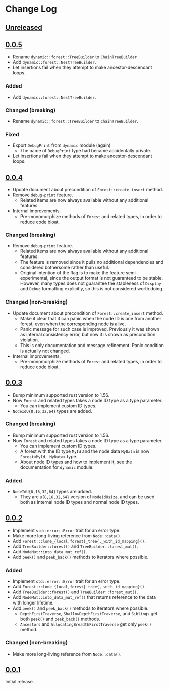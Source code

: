 # Change Log

## [Unreleased]

## [0.0.5]

* Rename `dynamic::forest::TreeBuilder` to `ChainTreeBuilder`
* Add `dynamic::forest::NestTreeBuilder`.
* Let insertions fail when they attempt to make ancestor-descendant loops.

### Added

* Add `dynamic::forest::NestTreeBuilder`.

### Changed (breaking)

* Rename `dynamic::forest::TreeBuilder` to `ChainTreeBuilder`.

### Fixed

* Export `DebugPrint` from `dynamic` module (again)
    + The name of `DebugPrint` type had became accidentally private.
* Let insertions fail when they attempt to make ancestor-descendant loops.

## [0.0.4]

* Update document about precondition of `Forest::create_insert` method.
* Remove `debug-print` feature.
    + Related items are now always available without any additional features.
* Internal improvements.
    + Pre-monomorphize methods of `Forest` and related types, in order to reduce
      code bloat.

### Changed (breaking)

* Remove `debug-print` feature.
    + Related items are now always available without any additional features.
    + The feature is removed since it pulls no additional dependencies and
      considered bothersome rather than useful.
    + Original intention of the flag is to make the feature semi-experimental,
      since the output format is not guaranteed to be stable. However, many
      types does not guarantee the stableness of `Display` and `Debug`
      formatting explicitly, so this is not considered worth doing.

### Changed (non-breaking)

* Update document about precondition of `Forest::create_insert` method.
    + Make it clear that it can panic when the node ID is one from another
      forest, even when the corresponding node is alive.
    + Panic message for such case is improved. Previously it was shown as
      internal consistency error, but now it is shown as precondition violation.
    + This is only documentation and message refinement. Panic condition is
      actually not changed.
* Internal improvements.
    + Pre-monomorphize methods of `Forest` and related types, in order to reduce
      code bloat.

## [0.0.3]

* Bump minimum supported rust version to 1.56.
* Now `Forest` and related types takes a node ID type as a type parameter.
    + You can implement custom ID types.
* `NodeIdU{8,16,32,64}` types are added.

### Changed (breaking)

* Bump minimum supported rust version to 1.56.
* Now `Forest` and related types takes a node ID type as a type parameter.
    + You can implement custom ID types.
    + A forest with the ID type `MyId` and the node data `MyData` is now
      `Forest<MyId, MyData>` type.
    + About node ID types and how to implement it, see the documentation for `dynamic` module.

### Added

* `NodeIdU{8,16,32,64}` types are added.
    + They are `u{8,16,32,64}` version of `NodeIdUsize`, and can be used both as
      internal node ID types and normal node ID types.

## [0.0.2]

* Implement `std::error::Error` trait for an error type.
* Make more long-living reference from `Node::data()`.
* Add `Forest::clone_{local,forest}_tree{,_with_id_mapping}()`.
* Add `TreeBuilder::forest()` and `TreeBuilder::forest_mut()`.
* Add `NodeMut::into_data_mut_ref()`.
* Add `peek()` and `peek_back()` methods to iterators where possible.

### Added

* Implement `std::error::Error` trait for an error type.
* Add `Forest::clone_{local,forest}_tree{,_with_id_mapping}()`.
* Add `TreeBuilder::forest()` and `TreeBuilder::forest_mut()`.
* Add `NodeMut::into_data_mut_ref()` that returns reference to the data with longer lifetime.
* Add `peek()` and `peek_back()` methods to iterators where possible.
    + `DepthFirstTraverse`, `ShallowDepthFirstTraverse`, and `Siblings` get both
      `peek()` and `peek_back()` methods.
    + `Ancestors` and `AllocatingBreadthFirstTraverse` get only `peek()` method.

### Changed (non-breaking)
* Make more long-living reference from `Node::data()`.

## [0.0.1]

Initial release.

[Unreleased]: <https://gitlab.com/nop_thread/treena/-/compare/v0.0.5...develop>
[0.0.5]: <https://gitlab.com/nop_thread/treena/-/tags/v0.0.5>
[0.0.4]: <https://gitlab.com/nop_thread/treena/-/tags/v0.0.4>
[0.0.3]: <https://gitlab.com/nop_thread/treena/-/tags/v0.0.3>
[0.0.2]: <https://gitlab.com/nop_thread/treena/-/tags/v0.0.2>
[0.0.1]: <https://gitlab.com/nop_thread/treena/-/tags/v0.0.1>
